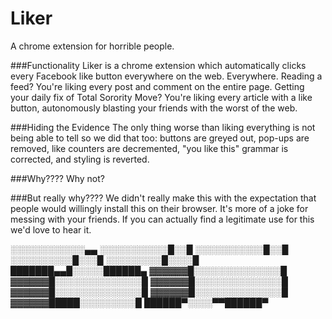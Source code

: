 # Liker
A chrome extension for horrible people.

###Functionality
Liker is a chrome extension which automatically clicks every Facebook like button everywhere on the web. Everywhere. Reading a feed? You're liking every post and comment on the entire page. Getting your daily fix of Total Sorority Move? You're liking every article with a like button, autonomously blasting your friends with the worst of the web.

###Hiding the Evidence
The only thing worse than liking everything is not being able to tell so we did that too: buttons are greyed out, pop-ups are removed, like counters are decremented, "you like this" grammar is corrected, and styling is reverted.

###Why????
Why not?

###But really why????
We didn't really make this with the expectation that people would willingly install this on their browser. It's more of a joke for messing with your friends. If you can actually find a legitimate use for this we'd love to hear it.

░░░░░░░░░░░░▄▄
░░░░░░░░░░░█░░█
░░░░░░░░░░░█░░█
░░░░░░░░░░█░░░█
░░░░░░░░░█░░░░█
███████▄▄█░░░░░██████▄
▓▓▓▓▓▓█░░░░░░░░░░░░░░█
▓▓▓▓▓▓█░░░░░░░░░░░░░░█
▓▓▓▓▓▓█░░░░░░░░░░░░░░█
▓▓▓▓▓▓█░░░░░░░░░░░░░░█
▓▓▓▓▓▓█░░░░░░░░░░░░░░█
▓▓▓▓▓▓█████░░░░░░░░░█
██████▀░░░░▀▀██████▀
